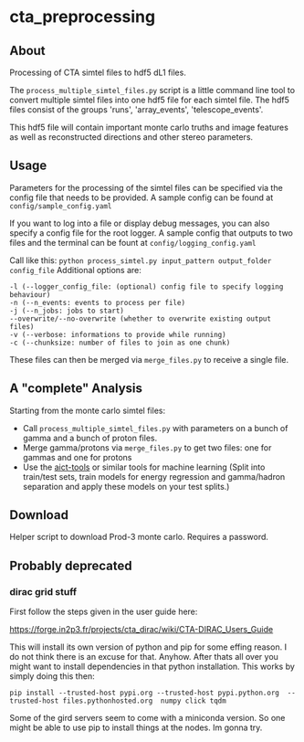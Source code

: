 # cta_preprocessing

## About
Processing of CTA simtel files to hdf5 dL1 files.

The `process_multiple_simtel_files.py` script is a little command line tool to convert multiple simtel files
into one hdf5 file for each simtel file.
The hdf5 files consist of the groups 'runs', 'array_events', 'telescope_events'.

This hdf5 file will contain important monte carlo truths and image features as well as reconstructed directions and other stereo parameters.

## Usage 
Parameters for the processing of the simtel files can be specified via the 
config file that needs to be provided.
A sample config can be found at
`config/sample_config.yaml`

If you want to log into a file or display debug messages, you can also specify a config file for the root logger. A sample config that outputs to two files and the terminal can be fount at
`config/logging_config.yaml`


Call like this:
`python process_simtel.py input_pattern output_folder config_file`
Additional options are:

  ```
  -l (--logger_config_file: (optional) config file to specify logging behaviour)
  -n (--n_events: events to process per file)
  -j (--n_jobs: jobs to start)
  --overwrite/--no-overwrite (whether to overwrite existing output files)
  -v (--verbose: informations to provide while running)
  -c (--chunksize: number of files to join as one chunk)
  ```

These files can then be merged via 
`merge_files.py` to receive a single file.


## A "complete" Analysis
Starting from the monte carlo simtel files:
- Call `process_multiple_simtel_files.py` with parameters on a bunch of gamma and a bunch of proton files.
- Merge gamma/protons via `merge_files.py` to get two files: one for gammas and one for protons
- Use the [aict-tools](https://github.com/fact-project/aict-tools) or similar tools for machine learning (Split into train/test sets, train models for energy regression and gamma/hadron separation and apply these models on your test splits.)

## Download
Helper script to download Prod-3 monte carlo.
Requires a password.


## Probably deprecated
### dirac grid stuff

First follow the steps given in the user guide here:

https://forge.in2p3.fr/projects/cta_dirac/wiki/CTA-DIRAC_Users_Guide

This will install its own version of python and pip for some effing reason. I do not think there is an excuse for that.
Anyhow. After thats all over you might want to install dependencies in that python installation. This works by simply doing this then:
```
pip install --trusted-host pypi.org --trusted-host pypi.python.org  --trusted-host files.pythonhosted.org  numpy click tqdm
```

Some of the gird servers seem to come with a miniconda version. So one might be able to use pip to install things at the nodes. Im gonna try. 
